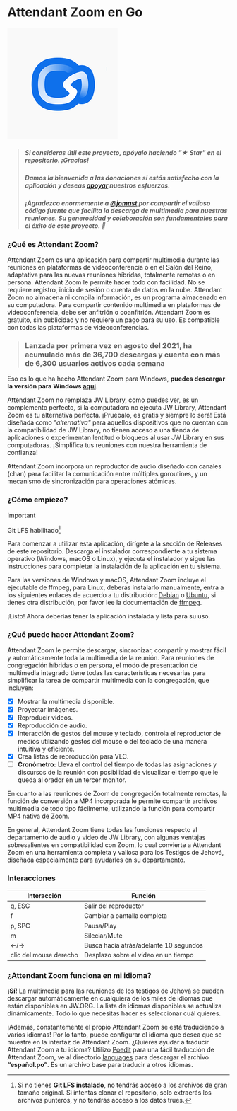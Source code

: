 # Attendant Zoom en Go
<img src="icon.png">

> ##### Si consideras útil este proyecto, apóyalo haciendo "★ Star" en el repositorio. ¡Gracias!
> ##### Damos la bienvenida a las donaciones si estás satisfecho con la aplicación y deseas <a href="https://www.paypal.com/paypalme/livrados" target="_blank">apoyar</a> nuestros esfuerzos.
> ##### ¡Agradezco enormemente a <a href="https://github.com/jomast/">@jomast</a> por compartir el valioso código fuente que facilita la descarga de multimedia para nuestras reuniones. Su generosidad y colaboración son fundamentales para el éxito de este proyecto. 🙌

### ¿Qué es Attendant Zoom?
Attendant Zoom es una aplicación para compartir multimedia durante las reuniones en plataformas de videoconferencia o en el Salón del Reino, adaptativa para las nuevas reuniones híbridas, totalmente remotas o en persona. Attendant Zoom le permite hacer todo con facilidad. No se requiere registro, inicio de sesión o cuenta de datos en la nube. Attendant Zoom no almacena ni compila información, es un programa almacenado en su computadora. Para compartir contenido multimedia en plataformas de videoconferencia, debe ser anfitrión o coanfitrión. Attendant Zoom es gratuito, sin publicidad y no requiere un pago para su uso. Es compatible con todas las plataformas de videoconferencias.

> ### Lanzada por primera vez en agosto del 2021, ha acumulado más de 36,700 descargas y cuenta con más de 6,300 usuarios activos cada semana

Eso es lo que ha hecho Attendant Zoom para Windows, **puedes descargar la versión para Windows [aquí](https://www.recursosteocraticos.com/files/file/9415-attendant-zoom-2023-summer-edition/?do=download)**.

Attendant Zoom no remplaza JW Library, como puedes ver, es un complemento perfecto, si la computadora no ejecuta JW Library, Attendant Zoom es tu alternativa perfecta. ¡Pruébalo, es gratis y siempre lo será! Está diseñada como _"alternativa"_ para aquellos dispositivos que no cuentan con la compatibilidad de JW Library, no tienen acceso a una tienda de aplicaciones o experimentan lentitud o bloqueos al usar JW Library en sus computadoras. ¡Simplifica tus reuniones con nuestra herramienta de confianza!

Attendant Zoom incorpora un reproductor de audio diseñado con canales (chan) para facilitar la comunicación entre múltiples goroutines, y un mecanismo de sincronización para operaciones atómicas.

### ¿Cómo empiezo?
> [!IMPORTANT]
> Git LFS habilitado[^1]
[^1]: Si no tienes **Git LFS instalado**, no tendrás acceso a los archivos de gran tamaño original. Si intentas clonar el repositorio, solo extraerás los archivos punteros, y no tendrás acceso a los datos trues.

Para comenzar a utilizar esta aplicación, dirígete a la sección de Releases de este repositorio. Descarga el instalador correspondiente a tu sistema operativo (Windows, macOS o Linux), y ejecuta el instalador y sigue las instrucciones para completar la instalación de la aplicación en tu sistema.

Para las versiones de Windows y macOS, Attendant Zoom incluye el ejecutable de ffmpeg, para Linux, deberás instalarlo manualmente, entra a los siguientes enlaces de acuerdo a tu distribución: [Debian](https://packages.debian.org/bookworm/ffmpeg) o [Ubuntu](https://launchpad.net/ubuntu/+source/ffmpeg), si tienes otra distribución, por favor lee la documentación de [ffmpeg](https://ffmpeg.org/download.html).

¡Listo! Ahora deberías tener la aplicación instalada y lista para su uso.

### ¿Qué puede hacer Attendant Zoom?
Attendant Zoom le permite descargar, sincronizar, compartir y mostrar fácil y automáticamente toda la multimedia de la reunión. Para reuniones de congregación híbridas o en persona, el modo de presentación de multimedia integrado tiene todas las características necesarias para simplificar la tarea de compartir multimedia con la congregación, que incluyen:

- [x] Mostrar la multimedia disponible.
- [x] Proyectar imágenes.
- [x] Reproducir videos.
- [x] Reproducción de audio.
- [x] Interacción de gestos del mouse y teclado, controla el reproductor de medios utilizando gestos del mouse o del teclado de una manera intuitiva y eficiente.
- [x] Crea listas de reproducción para VLC.
- [ ] **Cronómetro:** Lleva el control del tiempo de todas las  asignaciones y discursos de la reunión con posibilidad de visualizar el tiempo que le queda al orador en un tercer monitor.

En cuanto a las reuniones de Zoom de congregación totalmente remotas, la función de conversión a MP4 incorporada le permite compartir archivos multimedia de todo tipo fácilmente, utilizando la función para compartir MP4 nativa de Zoom.

En general, Attendant Zoom tiene todas las funciones respecto al departamento de audio y video de JW Library, con algunas ventajas sobresalientes en compatibilidad con Zoom, lo cual convierte a Attendant Zoom en una herramienta completa y valiosa para los Testigos de Jehová, diseñada especialmente para ayudarles en su departamento.

### Interacciones
| Interacción | Función |
|--------------|--------------|
| q, ESC | Salir del reproductor |
| f | Cambiar a pantalla completa    |
| p, SPC    | Pausa/Play   |
| m   | Sileciar/Mute |
| ←/→ | Busca hacia atrás/adelante 10 segundos |
| clic del mouse derecho | Desplazo sobre el video en un tiempo |


### ¿Attendant Zoom funciona en mi idioma?
**¡Sí!** La multimedia para las reuniones de los testigos de Jehová se pueden descargar automáticamente en cualquiera de los miles de idiomas que están disponibles en JW.ORG. La lista de idiomas disponibles se actualiza dinámicamente. Todo lo que necesitas hacer es seleccionar cuál quieres.

¡Además, constantemente el propio Attendant Zoom se está traduciendo a varios idiomas! Por lo tanto, puede configurar el idioma que desea que se muestre en la interfaz de Attendant Zoom. ¿Quieres ayudar a traducir Attendant Zoom a tu idioma? Utilizo [Poedit](https://poedit.net/) para una fácil traducción de Attendant Zoom, ve al directorio [languages](languages) para descargar el archivo **“español.po”**. Es un archivo base para traducir a otros idiomas.
